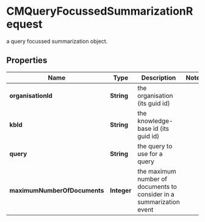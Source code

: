 

# CMQueryFocussedSummarizationRequest

a query focussed summarization object.

## Properties

| Name | Type | Description | Notes |
|------------ | ------------- | ------------- | -------------|
|**organisationId** | **String** | the organisation (its guid id) |  |
|**kbId** | **String** | the knowledge-base id (its guid id) |  |
|**query** | **String** | the query to use for a query |  |
|**maximumNumberOfDocuments** | **Integer** | the maximum number of documents to consider in a summarization event |  |



